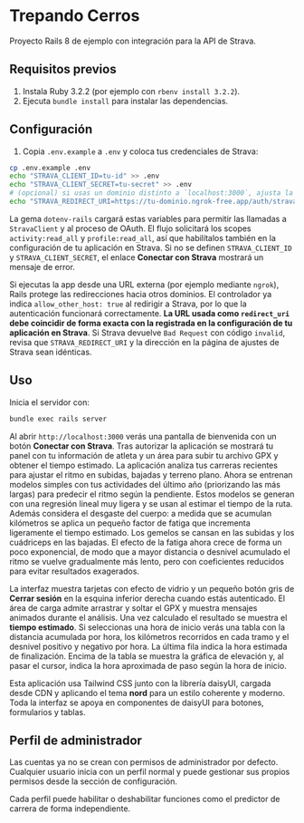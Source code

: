 # Trepando Cerros

Proyecto Rails 8 de ejemplo con integración para la API de Strava.

## Requisitos previos

1. Instala Ruby 3.2.2 (por ejemplo con `rbenv install 3.2.2`).
2. Ejecuta `bundle install` para instalar las dependencias.

## Configuración

1. Copia `.env.example` a `.env` y coloca tus credenciales de Strava:

```bash
cp .env.example .env
echo "STRAVA_CLIENT_ID=tu-id" >> .env
echo "STRAVA_CLIENT_SECRET=tu-secret" >> .env
# (opcional) si usas un dominio distinto a `localhost:3000`, ajusta la URL de retorno
echo "STRAVA_REDIRECT_URI=https://tu-dominio.ngrok-free.app/auth/strava/callback" >> .env
```
La gema `dotenv-rails` cargará estas variables para permitir las llamadas a `StravaClient` y al proceso de OAuth. El flujo solicitará los scopes `activity:read_all` y `profile:read_all`, así que habilítalos también en la configuración de tu aplicación en Strava. Si no se definen `STRAVA_CLIENT_ID` y `STRAVA_CLIENT_SECRET`, el enlace **Conectar con Strava** mostrará un mensaje de error.

Si ejecutas la app desde una URL externa (por ejemplo mediante `ngrok`), Rails
protege las redirecciones hacia otros dominios. El controlador ya indica
`allow_other_host: true` al redirigir a Strava, por lo que la autenticación
funcionará correctamente. **La URL usada como `redirect_uri` debe coincidir de
forma exacta con la registrada en la configuración de tu aplicación en
Strava**. Si Strava devuelve `Bad Request` con código `invalid`, revisa que
`STRAVA_REDIRECT_URI` y la dirección en la página de ajustes de Strava sean
idénticas.

## Uso

Inicia el servidor con:

```bash
bundle exec rails server
```

Al abrir `http://localhost:3000` verás una pantalla de bienvenida con un botón **Conectar con Strava**. Tras autorizar la aplicación se mostrará tu panel con tu información de atleta y un área para subir tu archivo GPX y obtener el tiempo estimado.
La aplicación analiza tus carreras recientes para ajustar el ritmo en subidas, bajadas y terreno plano. Ahora se entrenan modelos simples con tus actividades del último año (priorizando las más largas) para predecir el ritmo según la pendiente. Estos modelos se generan con una regresión lineal muy ligera y se usan al estimar el tiempo de la ruta.
Además considera el desgaste del cuerpo: a medida que se acumulan kilómetros se aplica un pequeño factor de fatiga que incrementa ligeramente el tiempo estimado. Los gemelos se cansan en las subidas y los cuádriceps en las bajadas. El efecto de la fatiga ahora crece de forma un poco exponencial, de modo que a mayor distancia o desnivel acumulado el ritmo se vuelve gradualmente más lento, pero con coeficientes reducidos para evitar resultados exagerados.

  La interfaz muestra tarjetas con efecto de vidrio y un pequeño botón gris de **Cerrar sesión** en la esquina inferior derecha cuando estás autenticado. El área de carga admite arrastrar y soltar el GPX y muestra mensajes animados durante el análisis. Una vez calculado el resultado se muestra el **tiempo estimado**. Si seleccionas una hora de inicio verás una tabla con la distancia acumulada por hora, los kilómetros recorridos en cada tramo y el desnivel positivo y negativo por hora. La última fila indica la hora estimada de finalización. Encima de la tabla se muestra la gráfica de elevación y, al pasar el cursor, indica la hora aproximada de paso según la hora de inicio.

Esta aplicación usa Tailwind CSS junto con la librería daisyUI, cargada desde CDN y aplicando el tema **nord** para un estilo coherente y moderno. Toda la interfaz se apoya en componentes de daisyUI para botones, formularios y tablas.

## Perfil de administrador

Las cuentas ya no se crean con permisos de administrador por defecto. Cualquier usuario inicia con un perfil normal y puede gestionar sus propios permisos desde la sección de configuración.

Cada perfil puede habilitar o deshabilitar funciones como el predictor de carrera de forma independiente.
